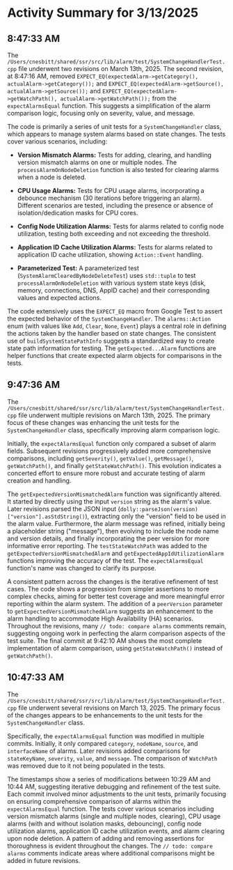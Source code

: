 # Activity Summary for 3/13/2025

## 8:47:33 AM
The `/Users/cnesbitt/shared/ssr/src/lib/alarm/test/SystemChangeHandlerTest.cpp` file underwent two revisions on March 13th, 2025.  The second revision, at 8:47:16 AM,  removed  `EXPECT_EQ(expectedAlarm->getCategory(), actualAlarm->getCategory());` and `EXPECT_EQ(expectedAlarm->getSource(), actualAlarm->getSource());` and `EXPECT_EQ(expectedAlarm->getWatchPath(), actualAlarm->getWatchPath());` from the `expectAlarmsEqual` function. This suggests a simplification of the alarm comparison logic, focusing only on severity, value, and message.

The code is primarily a series of unit tests for a `SystemChangeHandler` class, which appears to manage system alarms based on state changes.  The tests cover various scenarios, including:

* **Version Mismatch Alarms:** Tests for adding, clearing, and handling version mismatch alarms on one or multiple nodes.  The `processAlarmOnNodeDeletion` function is also tested for clearing alarms when a node is deleted.

* **CPU Usage Alarms:**  Tests for CPU usage alarms, incorporating a debounce mechanism (30 iterations before triggering an alarm).  Different scenarios are tested, including the presence or absence of isolation/dedication masks for CPU cores.

* **Config Node Utilization Alarms:** Tests for alarms related to config node utilization, testing both exceeding and not exceeding the threshold.

* **Application ID Cache Utilization Alarms:** Tests for alarms related to application ID cache utilization, showing `Action::Event` handling.

* **Parameterized Test:** A parameterized test (`SystemAlarmClearedByNodeDeleteTest`) uses  `std::tuple` to test `processAlarmOnNodeDeletion` with various system state keys (disk, memory, connections, DNS, AppID cache) and their corresponding values and expected actions.


The code extensively uses the `EXPECT_EQ` macro from Google Test to assert the expected behavior of the `SystemChangeHandler`.  The `alarms::Action` enum (with values like `Add`, `Clear`, `None`, `Event`) plays a central role in defining the actions taken by the handler based on state changes.  The consistent use of `buildSystemStatePathInfo` suggests a standardized way to create state path information for testing.  The `getExpected...Alarm` functions are helper functions that create expected alarm objects for comparisons in the tests.


## 9:47:36 AM
The `/Users/cnesbitt/shared/ssr/src/lib/alarm/test/SystemChangeHandlerTest.cpp` file underwent multiple revisions on March 13th, 2025.  The primary focus of these changes was enhancing the unit tests for the `SystemChangeHandler` class, specifically improving alarm comparison logic.

Initially, the `expectAlarmsEqual` function only compared a subset of alarm fields.  Subsequent revisions progressively added more comprehensive comparisons, including  `getSeverity()`, `getValue()`, `getMessage()`, `getWatchPath()`, and finally `getStateWatchPath()`.  This evolution indicates a concerted effort to ensure more robust and accurate testing of alarm creation and handling.

The `getExpectedVersionMismatchedAlarm` function was significantly altered.  It started by directly using the input `version` string as the alarm's value. Later revisions parsed the JSON input (`dolly::parseJson(version)["version"].asStdString()`), extracting only the "version" field to be used in the alarm value.  Furthermore, the alarm message was refined, initially being a placeholder string ("message"), then evolving to include the node name and version details, and finally incorporating the peer version for more informative error reporting. The `testStateWatchPath` was added to the `getExpectedVersionMismatchedAlarm` and `getExpectedAppIdUtilizationAlarm` functions improving the accuracy of the test.  The `expectAlarmsEqual` function's name was changed to clarify its purpose.

A consistent pattern across the changes is the iterative refinement of test cases.  The code shows a progression from simpler assertions to more complex checks, aiming for better test coverage and more meaningful error reporting within the alarm system.  The addition of a `peerVersion` parameter to `getExpectedVersionMismatchedAlarm` suggests an enhancement to the alarm handling to accommodate High Availability (HA) scenarios.  Throughout the revisions, many `// todo: compare alarms` comments remain, suggesting ongoing work in perfecting the alarm comparison aspects of the test suite.  The final commit at 9:42:10 AM shows the most complete implementation of alarm comparison, using `getStateWatchPath()` instead of `getWatchPath()`.


## 10:47:33 AM
The `/Users/cnesbitt/shared/ssr/src/lib/alarm/test/SystemChangeHandlerTest.cpp` file underwent several revisions on March 13, 2025.  The primary focus of the changes appears to be enhancements to the unit tests for the `SystemChangeHandler` class.

Specifically, the `expectAlarmsEqual` function was modified in multiple commits. Initially, it only compared  `category`, `nodeName`, `source`, and `interfaceName` of alarms.  Later revisions added comparisons for `stateKeyName`, `severity`, `value`, and `message`.  The comparison of `WatchPath` was removed due to it not being populated in the tests.

The timestamps show a series of modifications between 10:29 AM and 10:44 AM, suggesting iterative debugging and refinement of the test suite.  Each commit involved minor adjustments to the unit tests, primarily focusing on ensuring comprehensive comparison of alarms within the `expectAlarmsEqual` function. The tests cover various scenarios including version mismatch alarms (single and multiple nodes, clearing), CPU usage alarms (with and without isolation masks, debouncing), config node utilization alarms, application ID cache utilization events, and alarm clearing upon node deletion. A pattern of adding and removing assertions for thoroughness is evident throughout the changes.  The `// todo: compare alarms` comments indicate areas where additional comparisons might be added in future revisions.
